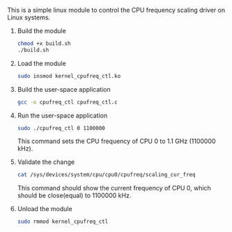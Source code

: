 This is a simple linux module to control the CPU frequency scaling driver on Linux systems.

1. Build the module
    ```bash
    chmod +x build.sh
    ./build.sh
    ```

2. Load the module
    ```bash
    sudo insmod kernel_cpufreq_ctl.ko
    ```

3. Build the user-space application
    ```bash
    gcc -o cpufreq_ctl cpufreq_ctl.c
    ```

4. Run the user-space application
    ```bash
    sudo ./cpufreq_ctl 0 1100000
    ```
    This command sets the CPU frequency of CPU 0 to 1.1 GHz (1100000 kHz).

5. Validate the change
    ```bash
    cat /sys/devices/system/cpu/cpu0/cpufreq/scaling_cur_freq
    ```
    This command should show the current frequency of CPU 0, which should be close(equal) to 1100000 kHz.

6. Unload the module
    ```bash
    sudo rmmod kernel_cpufreq_ctl
    ```